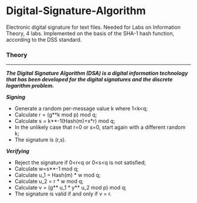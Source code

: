 # Digital-Signature-Algorithm

Electronic digital signature for text files. Needed for Labs on Information Theory, 4 labs. Implemented on the basis of the SHA-1 hash function, according to the DSS standard.

### Theory
--------------------------------------------------------------------------------------------------------------------------------------

***The Digital Signature Algorithm (DSA) is a digital information technology that has been developed for the digital signatures and the discrete logarithm problem.***

***Signing***
* Generate a random per-message value k where 1<k<q;
* Calculate r = (g**k mod p) mod q;
* Calculate s = k**-1(Hash(m)+x*r) mod  q;
* In the unlikely case that r=0 or s=0, start again with a different random k;
* The signature is (r,s).

***Verifying***
* Reject the signature if 0<r<q or 0<s<q is not satisfied;
* Calculate w=s**-1 mod q;
* Calculate u_1 = Hash(m) * w mod q;
* Calculate u_2 = r * w mod q;
* Calculate v = (g** u_1 * y** u_2 mod p) mod q;
* The signature is valid if and only if v = r.
